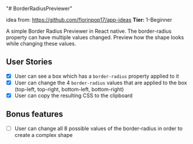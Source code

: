 "# BorderRadiusPreviewer" 

idea from: https://github.com/florinpop17/app-ideas
**Tier:** 1-Beginner

A simple Border Radius Previewer in React native.
The border-radius property can have multiple values changed. Preview how the shape looks while changing these values.

## User Stories

-   [x] User can see a box which has a `border-radius` property applied to it
-   [x] User can change the 4 `border-radius` values that are applied to the box (top-left, top-right, bottom-left, bottom-right)
-   [x] User can copy the resulting CSS to the clipboard

## Bonus features

-   [ ] User can change all 8 possible values of the border-radius in order to create a complex shape

